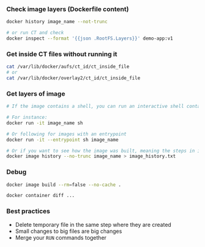 ### Check image layers (Dockerfile content)

```bash
docker history image_name --not-trunc

# or run CT and check
docker inspect --format '{{json .RootFS.Layers}}' demo-app:v1
```

### Get inside CT files without running it

```bash
cat /var/lib/docker/aufs/ct_id/ct_inside_file
# or
cat /var/lib/docker/overlay2/ct_id/ct_inside_file
```

### Get layers of image

```bash
# If the image contains a shell, you can run an interactive shell container using that image and explore whatever content that image has. If sh is not available, the busybox ash shell might be.

# For instance:
docker run -it image_name sh

# Or following for images with an entrypoint
docker run -it --entrypoint sh image_name

# Or if you want to see how the image was built, meaning the steps in its Dockerfile, you can export layers:
docker image history --no-trunc image_name > image_history.txt
```

### Debug

```bash
docker image build --rm=false --no-cache .

docker container diff ...
```

### Best practices

-   Delete temporary file in the same step where they are created
-   Small changes to big files are big changes
-   Merge your `RUN` commands together
